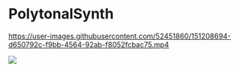 # PolytonalSynth



https://user-images.githubusercontent.com/52451860/151208694-d650792c-f9bb-4564-92ab-f8052fcbac75.mp4

[![](https://img.shields.io/discord/872811194170347520?color=%237289da&logoColor=%23424549)](https://discord.gg/hZnHFGvU6W)
